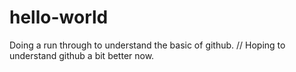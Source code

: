 # hello-world
Doing a run through to understand the basic of github. //
Hoping to understand github a bit better now.

